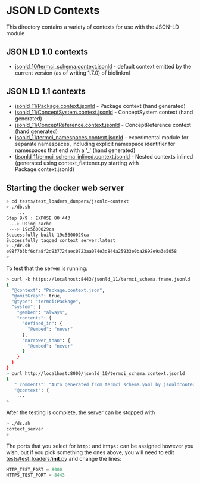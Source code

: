 # JSON LD Contexts
This directory contains a variety of contexts for use with the JSON-LD module

## JSON LD 1.0 contexts
* [jsonld_10/termci_schema.context.jsonld]() - default context emitted by the current version (as of writing 1.7.0) of biolinkml

## JSON LD 1.1 contexts
* [jsonld_11/Package.context.jsonld]() - Package context (hand generated)
* [jsonld_11/ConceptSystem.context.jsonld]() - ConceptSystem context (hand generated)
* [jsonld_11/ConceptReference.context.jsonld]() - ConceptReference context (hand generated)
* [jsonld_11/termci_namespaces.context.jsonld]() - experimental module for separate namespaces, including explicit namespace
  identifier for namespaces that end with a '_' (hand generated)
* [tjsonld_11/ermci_schema_inlined.context.jsonld]() - Nested contexts inlined (generated using context_flattener.py starting
  with Package.context.jsonld)
  
## Starting the docker web server
```bash
> cd tests/test_loaders_dumpers/jsonld-context
> ./db.sh
    ...
Step 9/9 : EXPOSE 80 443
 ---> Using cache
 ---> 19c5600029ca
Successfully built 19c5600029ca
Successfully tagged context_server:latest   
> ./dr.sh 
e98f7b5bf6cfa8f2d937724aec0723aa074e3d844a25933e0ba2692e9a3e5058
>
```
To test that the server is running:
```bash
> curl -k https://localhost:8443/jsonld_11/termci_schema.frame.jsonld
{
  "@context": "Package.context.json",
  "@omitGraph": true,
  "@type": "termci:Package",
  "system": {
    "@embed": "always",
    "contents": {
      "defined_in": {
        "@embed": "never"
      },
      "narrower_than": {
        "@embed": "never"
      }
    }
  }
}
> curl http://localhost:8000/jsonld_10/termci_schema.context.jsonld
{
   "_comments": "Auto generated from termci_schema.yaml by jsonldcontextgen.py version: 0.1.1\nGeneration date: 2021-02-12 11:24\nSchema: termci_schema\n\nid: https://w3id.org/termci_schema\ndescription: Terminology Code Index model\nlicense: https://creativecommons.org/publicdomain/zero/1.0/\n",
   "@context": {
    ...
>
```
After the testing is complete, the server can be stopped with
```bash
> ./ds.sh 
context_server
>
```
The ports that you select for `http:` and `https:` can be assigned however you wish, but if you pick something the
ones above, you will need to edit [tests/test_loaders/__init__.py]() and change the lines:
```python
HTTP_TEST_PORT = 8000
HTTPS_TEST_PORT = 8443
```


